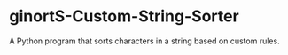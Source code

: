 # ginortS-Custom-String-Sorter
A Python program that sorts characters in a string based on custom rules.
